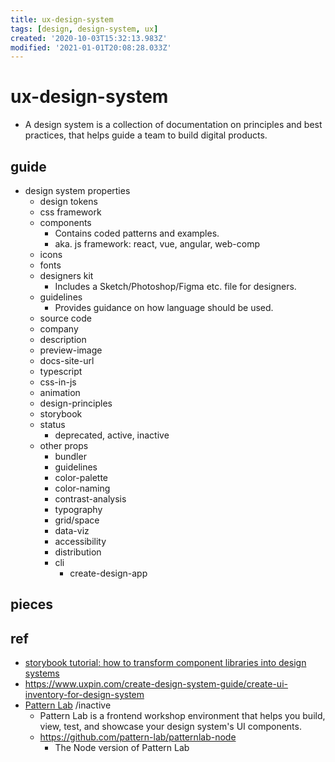 ```yaml
---
title: ux-design-system
tags: [design, design-system, ux]
created: '2020-10-03T15:32:13.983Z'
modified: '2021-01-01T20:08:28.033Z'
---
```


# ux-design-system

- A design system is a collection of documentation on principles and best practices, that helps guide a team to build digital products.

## guide

- design system properties
  - design tokens
  - css framework
  - components
    - Contains coded patterns and examples.
    - aka. js framework: react, vue, angular, web-comp
  - icons
  - fonts
  - designers kit
    - Includes a Sketch/Photoshop/Figma etc. file for designers.
  - guidelines
    - Provides guidance on how language should be used.
  - source code
  - company
  - description
  - preview-image
  - docs-site-url
  - typescript
  - css-in-js
  - animation
  - design-principles
  - storybook
  - status
    - deprecated, active, inactive
  - other props
    - bundler
    - guidelines
    - color-palette
    - color-naming
    - contrast-analysis
    - typography
    - grid/space
    - data-viz
    - accessibility
    - distribution
    - cli
      - create-design-app

## pieces

## ref

- [storybook tutorial: how to transform component libraries into design systems](https://www.learnstorybook.com/design-systems-for-developers/)
- https://www.uxpin.com/create-design-system-guide/create-ui-inventory-for-design-system
- [Pattern Lab](https://patternlab.io/) /inactive
  - Pattern Lab is a frontend workshop environment that helps you build, view, test, and showcase your design system's UI components.
  - https://github.com/pattern-lab/patternlab-node
    - The Node version of Pattern Lab
